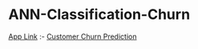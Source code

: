 # ANN-Classification-Churn

<ins>App Link</ins> :- [Customer Churn Prediction](https://ann-classification-churn-ddytgzfckxwndommad3zfh.streamlit.app)
